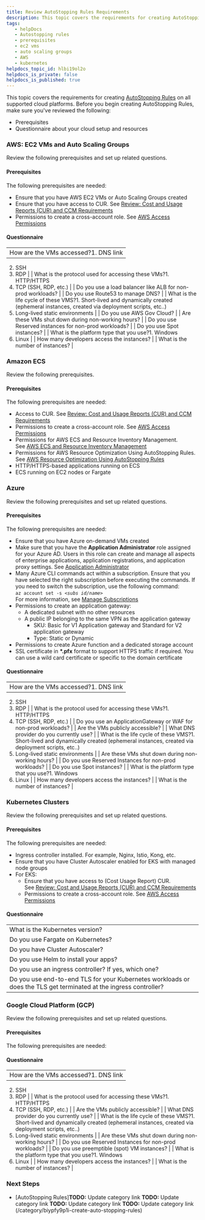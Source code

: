 ```yaml
---
title: Review AutoStopping Rules Requirements
description: This topic covers the requirements for creating AutoStopping Rules on all supported cloud platforms.
tags: 
   - helpDocs
   - Autostopping rules
   - prerequisites
   - ec2 vms
   - auto scaling groups
   - AWS
   - kubernetes
helpdocs_topic_id: hlbi19ol2o
helpdocs_is_private: false
helpdocs_is_published: true
---
```


This topic covers the requirements for creating [AutoStopping Rules](../auto-stopping-rules.md) on all supported cloud platforms. Before you begin creating AutoStopping Rules, make sure you've reviewed the following:

* Prerequisites
* Questionnaire about your cloud setup and resources

### AWS: EC2 VMs and Auto Scaling Groups

Review the following prerequisites and set up related questions.

#### Prerequisites

The following prerequisites are needed:

* Ensure that you have AWS EC2 VMs or Auto Scaling Groups created
* Ensure that you have access to CUR. See [Review: Cost and Usage Reports (CUR) and CCM Requirements](../../set-up-cloud-cost-management/set-up-cost-visibility-for-aws.md)
* Permissions to create a cross-account role. See [AWS Access Permissions](../../set-up-cloud-cost-management/set-up-cost-visibility-for-aws.md)

#### Questionnaire



|  |
| --- |
| How are the VMs accessed?1. DNS link
2. SSH
3. RDP
 |
| What is the protocol used for accessing these VMs?1. HTTP/HTTPS
2. TCP (SSH, RDP, etc.)
 |
| Do you use a load balancer like ALB for non-prod workloads? |
| Do you use Route53 to manage DNS? |
| What is the life cycle of these VMS?1. Short-lived and dynamically created (ephemeral instances, created via deployment scripts, etc..)
2. Long-lived static environments
 |
| Do you use AWS Gov Cloud? |
| Are these VMs shut down during non-working hours? |
| Do you use Reserved instances for non-prod workloads? |
| Do you use Spot instances? |
| What is the platform type that you use?1. Windows
2. Linux
 |
| How many developers access the instances? |
| What is the number of instances? |

### Amazon ECS

Review the following prerequisites.

#### Prerequisites

The following prerequisites are needed:

* Access to CUR. See [Review: Cost and Usage Reports (CUR) and CCM Requirements](../../set-up-cloud-cost-management/set-up-cost-visibility-for-aws.md)
* Permissions to create a cross-account role. See [AWS Access Permissions](../../set-up-cloud-cost-management/set-up-cost-visibility-for-aws.md)
* Permissions for AWS ECS and Resource Inventory Management. See [AWS ECS and Resource Inventory Management](../../set-up-cloud-cost-management/set-up-cost-visibility-for-aws.md)
* Permissions for AWS Resource Optimization Using AutoStopping Rules. See [AWS Resource Optimization Using AutoStopping Rules](../../set-up-cloud-cost-management/set-up-cost-visibility-for-aws.md)
* HTTP/HTTPS-based applications running on ECS
* ECS running on EC2 nodes or Fargate

### Azure

Review the following prerequisites and set up related questions.

#### Prerequisites

The following prerequisites are needed:

* Ensure that you have Azure on-demand VMs created
* Make sure that you have the **Application Administrator** role assigned for your Azure AD. Users in this role can create and manage all aspects of enterprise applications, application registrations, and application proxy settings. See [Application Administrator](https://docs.microsoft.com/en-us/azure/active-directory/roles/permissions-reference#application-administrator)
* Many Azure CLI commands act within a subscription. Ensure that you have selected the right subscription before executing the commands. If you need to switch the subscription, use the following command:  
`az account set -s <`*`subs id/name`*`>`  
For more information, see [Manage Subscriptions](https://docs.microsoft.com/en-us/cli/azure/manage-azure-subscriptions-azure-cli)
* Permissions to create an application gateway:
	+ A dedicated subnet with no other resources
	+ A public IP belonging to the same VPN as the application gateway
		- SKU: Basic for V1 Application gateway and Standard for V2 application gateway
		- Type: Static or Dynamic
* Permissions to create Azure function and a dedicated storage account
* SSL certificate in **\*.pfx** format to support HTTPS traffic if required. You can use a wild card certificate or specific to the domain certificate

#### Questionnaire



|  |
| --- |
| How are the VMs accessed?1. DNS link
2. SSH
3. RDP
 |
| What is the protocol used for accessing these VMs?1. HTTP/HTTPS
2. TCP (SSH, RDP, etc.)
 |
| Do you use an ApplicationGateway or WAF for non-prod workloads?  |
| Are the VMs publicly accessible? |
| What DNS provider do you currently use? |
| What is the life cycle of these VMS?1. Short-lived and dynamically created (ephemeral instances, created via deployment scripts, etc..)
2. Long-lived static environments
 |
| Are these VMs shut down during non-working hours? |
| Do you use Reserved Instances for non-prod workloads? |
| Do you use Spot instances? |
| What is the platform type that you use?1. Windows
2. Linux
 |
| How many developers access the instances? |
| What is the number of instances? |

### Kubernetes Clusters

Review the following prerequisites and set up related questions.

#### Prerequisites

The following prerequisites are needed:

* Ingress controller installed. For example, Nginx, Istio, Kong, etc.
* Ensure that you have Cluster Autoscaler enabled for EKS with managed node groups
* For EKS:
	+ Ensure that you have access to (Cost Usage Report) CUR. See [Review: Cost and Usage Reports (CUR) and CCM Requirements](https://newdocs.helpdocs.io/article/80vbt5jv0q-set-up-cost-visibility-for-aws#review_cost_and_usage_reports_cur_and_ccm_requirements)
	+ Permissions to create a cross-account role. See [AWS Access Permissions](https://newdocs.helpdocs.io/article/80vbt5jv0q-set-up-cost-visibility-for-aws#aws_resource_optimization_using_auto_stopping_rules)

#### Questionnaire



|  |
| --- |
| What is the Kubernetes version? |
| Do you use Fargate on Kubernetes? |
| Do you have Cluster Autoscaler? |
| Do you use Helm to install your apps? |
| Do you use an ingress controller? If yes, which one? |
| Do you use end-to-end TLS for your Kubernetes workloads or does the TLS get terminated at the ingress controller? |

### Google Cloud Platform (GCP)

Review the following prerequisites and set up related questions.

#### Prerequisites

The following prerequisites are needed:

#### Questionnaire



|  |
| --- |
| How are the VMs accessed?1. DNS link
2. SSH
3. RDP
 |
| What is the protocol used for accessing these VMs?1. HTTP/HTTPS
2. TCP (SSH, RDP, etc.)
 |
| Are the VMs publicly accessible? |
| What DNS provider do you currently use? |
| What is the life cycle of these VMS?1. Short-lived and dynamically created (ephemeral instances, created via deployment scripts, etc..)
2. Long-lived static environments
 |
| Are these VMs shut down during non-working hours? |
| Do you use Reserved Instances for non-prod workloads? |
| Do you use preemptible (spot) VM instances? |
| What is the platform type that you use?1. Windows
2. Linux
 |
| How many developers access the instances? |
| What is the number of instances? |

### Next Steps

* [AutoStopping Rules]**TODO:** Update category link **TODO:** Update category link **TODO:** Update category link **TODO:** Update category link (/category/biypfy9p1i-create-auto-stopping-rules)

